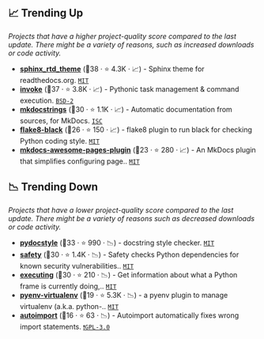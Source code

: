 ## 📈 Trending Up

_Projects that have a higher project-quality score compared to the last update. There might be a variety of reasons, such as increased downloads or code activity._

- <b><a href="https://github.com/readthedocs/sphinx_rtd_theme">sphinx_rtd_theme</a></b> (🥈38 ·  ⭐ 4.3K · 📈) - Sphinx theme for readthedocs.org. <code><a href="http://bit.ly/34MBwT8">MIT</a></code> <code><img src="https://www.sphinx-doc.org/en/master/_static/favicon.svg" style="display:inline;" width="13" height="13"></code>
- <b><a href="https://github.com/pyinvoke/invoke">invoke</a></b> (🥇37 ·  ⭐ 3.8K · 📈) - Pythonic task management & command execution. <code><a href="http://bit.ly/3rqEWVr">BSD-2</a></code>
- <b><a href="https://github.com/mkdocstrings/mkdocstrings">mkdocstrings</a></b> (🥈30 ·  ⭐ 1.1K · 📈) - Automatic documentation from sources, for MkDocs. <code><a href="http://bit.ly/3hkKRql">ISC</a></code> <code><img src="https://squidfunk.github.io/mkdocs-material/assets/favicon.png" style="display:inline;" width="13" height="13"></code>
- <b><a href="https://github.com/peterjc/flake8-black">flake8-black</a></b> (🥉26 ·  ⭐ 150 · 📈) - flake8 plugin to run black for checking Python coding style. <code><a href="http://bit.ly/34MBwT8">MIT</a></code> <code><img src="https://cdn.iconscout.com/icon/free/png-256/8-eight-digital-number-numerical-numbers-36025.png" style="display:inline;" width="13" height="13"></code>
- <b><a href="https://github.com/lukasgeiter/mkdocs-awesome-pages-plugin">mkdocs-awesome-pages-plugin</a></b> (🥉23 ·  ⭐ 280 · 📈) - An MkDocs plugin that simplifies configuring page.. <code><a href="http://bit.ly/34MBwT8">MIT</a></code> <code><img src="https://squidfunk.github.io/mkdocs-material/assets/favicon.png" style="display:inline;" width="13" height="13"></code>

## 📉 Trending Down

_Projects that have a lower project-quality score compared to the last update. There might be a variety of reasons such as decreased downloads or code activity._

- <b><a href="https://github.com/PyCQA/pydocstyle">pydocstyle</a></b> (🥈33 ·  ⭐ 990 · 📉) - docstring style checker. <code><a href="http://bit.ly/34MBwT8">MIT</a></code>
- <b><a href="https://github.com/pyupio/safety">safety</a></b> (🥈30 ·  ⭐ 1.4K · 📉) - Safety checks Python dependencies for known security vulnerabilities.. <code><a href="http://bit.ly/34MBwT8">MIT</a></code>
- <b><a href="https://github.com/alexmojaki/executing">executing</a></b> (🥇30 ·  ⭐ 210 · 📉) - Get information about what a Python frame is currently doing,.. <code><a href="http://bit.ly/34MBwT8">MIT</a></code>
- <b><a href="https://github.com/pyenv/pyenv-virtualenv">pyenv-virtualenv</a></b> (🥉19 ·  ⭐ 5.3K · 📉) - a pyenv plugin to manage virtualenv (a.k.a. python-.. <code><a href="http://bit.ly/34MBwT8">MIT</a></code>
- <b><a href="https://github.com/lyz-code/autoimport">autoimport</a></b> (🥉16 ·  ⭐ 63 · 📉) - Autoimport automatically fixes wrong import statements. <code><a href="http://bit.ly/2M0xdwT">❗️GPL-3.0</a></code>

